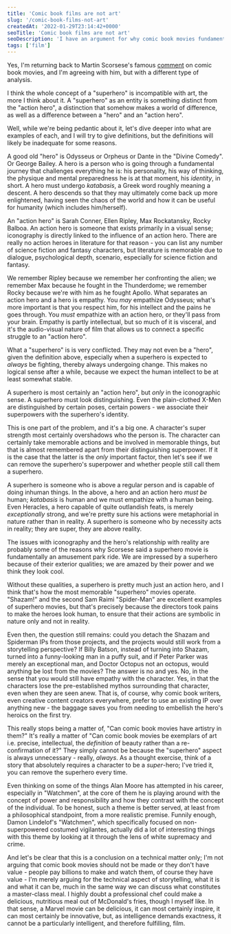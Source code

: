 ```yaml
---
title: 'Comic book films are not art'
slug: '/comic-book-films-not-art'
createdAt: '2022-01-29T23:14:42+0000'
seoTitle: 'Comic book films are not art'
seoDescription: 'I have an argument for why comic book movies fundamentally cannot be art.'
tags: ['film']
---
```


Yes, I'm returning back to Martin Scorsese's famous <a href="https://www.empireonline.com/movies/features/irishman-week-martin-scorsese-interview/" target="_blank" rel="noopener noreferrer">comment</a> on comic book movies, and I'm agreeing with him, but with a different type of analysis.

I think the whole concept of a "superhero" is incompatible with art, the more I think about it. A "superhero" as an entity is something distinct from the "action hero", a distinction that somehow makes a world of difference, as well as a difference between a "hero" and an "action hero".

Well, while we're being pedantic about it, let's dive deeper into what are examples of each, and I will try to give definitions, but the definitions will likely be inadequate for some reasons.

A good old "hero" is Odysseus or Orpheus or Dante in the "Divine Comedy". Or George Bailey. A hero is a person who is going through a fundamental journey that challenges everything he is: his personality, his way of thinking, the physique and mental preparedness he is at that moment, his _identity_, in short. A hero must undergo _katabasis_, a Greek word roughly meaning a descent. A hero descends so that they may ultimately come back up more enlightened, having seen the chaos of the world and how it can be useful for humanity (which includes him/herself).

An "action hero" is Sarah Conner, Ellen Ripley, Max Rockatansky, Rocky Balboa. An action hero is someone that exists primarily in a visual sense; iconography is directly linked to the influence of an action hero. There are really no action heroes in literature for that reason - you can list any number of science fiction and fantasy characters, but literature is memorable due to dialogue, psychological depth, scenario, especially for science fiction and fantasy.

We remember Ripley because we remember her confronting the alien; we remember Max because he fought in the Thunderdome; we remember Rocky because we're with him as he fought Apollo. What separates an action hero and a hero is empathy. You _may_ empathize Odysseus; what's more important is that you respect him, for his intellect and the pains he goes through. You _must_ empathize with an action hero, or they'll pass from your brain. Empathy is partly intellectual, but so much of it is visceral, and it's the audio-visual nature of film that allows us to connect a specific struggle to an "action hero".

What a "superhero" is is very conflicted. They may not even be a "hero", given the definition above, especially when a superhero is expected to _always_ be fighting, thereby always undergoing change. This makes no logical sense after a while, because we expect the human intellect to be at least somewhat stable.

A superhero is most certainly an "action hero", but _only_ in the iconographic sense. A superhero must look distinguishing. Even the plain-clothed X-Men are distinguished by certain poses, certain powers - we associate their superpowers with the superhero's identity.

This is one part of the problem, and it's a big one. A character's super strength most certainly overshadows who the person is. The character can certainly take memorable actions and be involved in memorable things, but that is almost remembered apart from their distinguishing superpower. If it is the case that the latter is the _only_ important factor, then let's see if we can remove the superhero's superpower and whether people still call them a superhero.

A superhero is someone who is above a regular person and is capable of doing inhuman things. In the above, a hero and an action hero _must be_ human; _katabasis_ is human and we must empathize with a human being. Even Heracles, a hero capable of quite outlandish feats, is merely _exceptionally_ strong, and we're pretty sure his actions were metaphorial in nature rather than in reality. A superhero is someone who by necessity acts in reality; they are super, they are above reality.

The issues with iconography and the hero's relationship with reality are probably some of the reasons why Scorsese said a superhero movie is fundamentally an amusement park ride. We are impressed by a superhero because of their exterior qualities; we are amazed by their power and we think they look cool.

Without these qualities, a superhero is pretty much just an action hero, and I think that's how the most memorable "superhero" movies operate. "Shazam!" and the second Sam Raimi "Spider-Man" are excellent examples of superhero movies, but that's precisely because the directors took pains to make the heroes look human, to ensure that their actions are symbolic in nature only and not in reality.

Even then, the question still remains: could you detach the Shazam and Spiderman IPs from those projects, and the projects would still work from a storytelling perspective? If Billy Batson, instead of turning into Shazam, turned into a funny-looking man in a puffy suit, and if Peter Parker was merely an exceptional man, and Doctor Octopus not an octopus, would anything be lost from the movies? The answer is no and yes. No, in the sense that you would still have empathy with the character. Yes, in that the characters lose the pre-established mythos surrounding that character, even when they are seen anew. That is, of course, why comic book writers, even creative content creators everywhere, prefer to use an existing IP over anything new - the baggage saves you from needing to embellish the hero's heroics on the first try.

This really stops being a matter of, "Can comic book movies have artistry in them?" It's really a matter of "Can comic book movies be exemplars of art i.e. precise, intellectual, the _definition_ of beauty rather than a re-confirmation of it?" They simply cannot be because the "superhero" aspect is always unnecessary - really, _always_. As a thought exercise, think of a story that absolutely requires a character to be a _super_-hero; I've tried it, you can remove the superhero every time.

Even thinking on some of the things Alan Moore has attempted in his career, especially in "Watchmen", at the core of them he is playing around with the concept of power and responsibility and how they contrast with the concept of the individual. To be honest, such a theme is better served, at least from a philosophical standpoint, from a more realistic premise. Funnily enough, Damon Lindelof's "Watchmen", which specifically focused on non-superpowered costumed vigilantes, actually did a lot of interesting things with this theme by looking at it through the lens of white supremacy and crime.

And let's be clear that this is a conclusion on a technical matter only; I'm not arguing that comic book movies should not be made or they don't have value - people pay billions to make and watch them, of course they have value - I'm merely arguing for the technical aspect of storytelling, what it is and what it can be, much in the same way we can discuss what constitutes a master-class meal. I highly doubt a professional chef could make a delicious, nutritious meal out of McDonald's fries, though I myself like. In that sense, a Marvel movie can be delicious, it can most certainly inspire, it can most certainly be innovative, but, as intelligence demands exactness, it cannot be a particularly intelligent, and therefore fulfilling, film.
